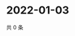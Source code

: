 # 2022-01-03

共 0 条

<!-- BEGIN WEIBO -->
<!-- 最后更新时间 Mon Jan 03 2022 03:00:32 GMT+0800 (China Standard Time) -->

<!-- END WEIBO -->
